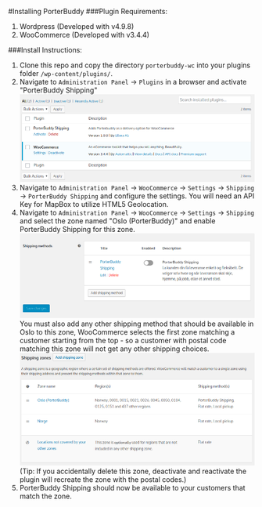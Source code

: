 #Installing PorterBuddy
###Plugin Requirements:
1.  Wordpress (Developed with v4.9.8)
2.  WooCommerce (Developed with v3.4.4)

###Install Instructions:
1.  Clone this repo and copy the directory `porterbuddy-wc` into your plugins folder `/wp-content/plugins/`.
2.  Navigate to `Administration Panel` -> `Plugins` in a browser and activate "PorterBuddy Shipping"
![Activating the plugin](doc_images/plugins.png "Activating the plugin")
3.  Navigate to `Administration Panel` -> `WooCommerce` -> `Settings` -> `Shipping` -> `PorterBuddy Shipping` and configure the settings. You will need an API Key for MapBox to utilize HTML5 Geolocation.
4.  Navigate to `Administration Panel` -> `WooCommerce` -> `Settings` -> `Shipping` and select the zone named "Oslo (PorterBuddy)" and enable PorterBuddy Shipping for this zone. 
![Activating PorterBuddy in the zone](doc_images/zone_activation.png "Activating PorterBuddy in the zone")
You must also add any other shipping method that should be available in Oslo to this zone, WooCommerce selects the first zone matching a customer starting from the top - so a customer with postal code matching this zone will not get any other shipping choices.
![Configuring zones](doc_images/zones.png "Configuring zones")
(Tip: If you accidentally delete this zone, deactivate and reactivate the plugin will recreate the zone with the postal codes.)
5.  PorterBuddy Shipping should now be available to your customers that match the zone.

